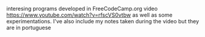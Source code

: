 interesing programs developed in FreeCodeCamp.org video https://www.youtube.com/watch?v=rfscVS0vtbw as well as some experimentations. I've also include my notes taken during the video but they are in portuguese